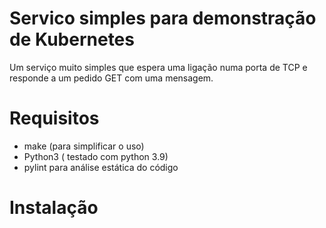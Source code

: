 # Servico simples para demonstração  de Kubernetes

Um serviço muito simples que espera uma ligação numa porta de TCP e responde a um pedido GET com uma mensagem.
# Requisitos

* make  (para simplificar o uso)
* Python3 ( testado com python 3.9)
* pylint para análise estática do código

# Instalação
